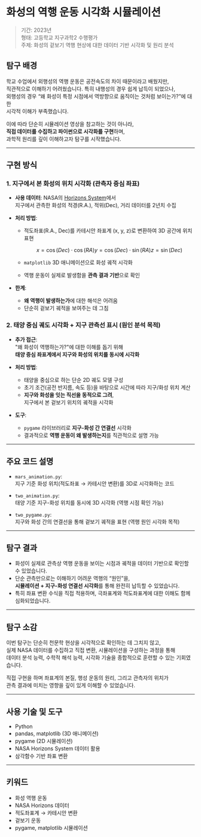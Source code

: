 # 화성의 역행 운동 시각화 시뮬레이션

> 기간: 2023년  
> 형태: 고등학교 지구과학2 수행평가  
> 주제: 화성의 겉보기 역행 현상에 대한 데이터 기반 시각화 및 원리 분석

## 탐구 배경

학교 수업에서 외행성의 역행 운동은 공전속도의 차이 때문이라고 배웠지만,  
직관적으로 이해하기 어려웠습니다. 특히 내행성의 경우 쉽게 납득이 되었으나,  
외행성의 경우 “왜 화성이 특정 시점에서 역방향으로 움직이는 것처럼 보이는가?”에 대한  
시각적 이해가 부족했습니다.  

이에 따라 단순히 시뮬레이션 영상을 참고하는 것이 아니라,  
**직접 데이터를 수집하고 파이썬으로 시각화를 구현**하며,  
과학적 원리를 깊이 이해하고자 탐구를 시작했습니다.

---

## 구현 방식

### 1. **지구에서 본 화성의 위치 시각화 (관측자 중심 좌표)**

- **사용 데이터**: NASA의 [Horizons System](https://ssd.jpl.nasa.gov/horizons/)에서  
  지구에서 관측한 화성의 적경(R.A.), 적위(Dec), 거리 데이터를 2년치 수집
- **처리 방법**:
  - 적도좌표(R.A., Dec)를 카테시안 좌표계 (x, y, z)로 변환하여 3D 공간에 위치 표현

    ```math
    x = \cos(Dec) \cdot \cos(RA)  
    y = \cos(Dec) \cdot \sin(RA)  
    z = \sin(Dec)
    ```

  - `matplotlib` 3D 애니메이션으로 화성 궤적 시각화
  - 역행 운동이 실제로 발생함을 **관측 결과 기반**으로 확인

- **한계**:
  - **왜 역행이 발생하는가**에 대한 해석은 어려움
  - 단순히 겉보기 궤적을 보여주는 데 그침

### 2. **태양 중심 궤도 시각화 + 지구 관측선 표시 (원인 분석 목적)**

- **추가 접근**:  
  "왜 화성이 역행하는가?"에 대한 이해를 돕기 위해  
  **태양 중심 좌표계에서 지구와 화성의 위치를 동시에 시각화**

- **처리 방법**:
  - 태양을 중심으로 하는 단순 2D 궤도 모델 구성
  - 초기 조건(공전 반지름, 속도 등)을 바탕으로 시간에 따라 지구/화성 위치 계산
  - **지구와 화성을 잇는 직선을 동적으로 그려**,  
    지구에서 본 겉보기 위치의 궤적을 시각화

- **도구**:
  - `pygame` 라이브러리로 **지구-화성 간 연결선** 시각화
  - 결과적으로 **역행 운동이 왜 발생하는지**를 직관적으로 설명 가능

---

## 주요 코드 설명

- `mars_animation.py`:  
  지구 기준 화성 위치(적도좌표 → 카테시안 변환)를 3D로 시각화하는 코드

- `two_animation.py`:  
  태양 기준 지구-화성 위치를 동시에 3D 시각화 (역행 시점 확인 가능)

- `two_pygame.py`:  
  지구와 화성 간의 연결선을 통해 겉보기 궤적을 표현 (역행 원인 시각화 목적)

---

## 탐구 결과

- 화성이 실제로 관측상 역행 운동을 보이는 시점과 궤적을 데이터 기반으로 확인할 수 있었습니다.
- 단순 관측만으로는 이해하기 어려운 역행의 “원인”을,  
  **시뮬레이션 + 지구-화성 연결선 시각화**를 통해 완전히 납득할 수 있었습니다.
- 특히 좌표 변환 수식을 직접 적용하며, 극좌표계와 적도좌표계에 대한 이해도 함께 심화되었습니다.

---

## 탐구 소감

이번 탐구는 단순히 천문학 현상을 시각적으로 확인하는 데 그치지 않고,  
실제 NASA 데이터를 수집하고 직접 변환, 시뮬레이션을 구성하는 과정을 통해  
데이터 분석 능력, 수학적 해석 능력, 시각화 기술을 종합적으로 훈련할 수 있는 기회였습니다.

직접 구현을 하며 좌표계의 본질, 행성 운동의 원리, 그리고 관측자의 위치가  
관측 결과에 미치는 영향을 깊이 있게 이해할 수 있었습니다.

---

## 사용 기술 및 도구

- Python
- pandas, matplotlib (3D 애니메이션)
- pygame (2D 시뮬레이션)
- NASA Horizons System 데이터 활용
- 삼각함수 기반 좌표 변환

---

## 키워드

- 화성 역행 운동
- NASA Horizons 데이터
- 적도좌표계 → 카테시안 변환
- 겉보기 운동
- pygame, matplotlib 시뮬레이션
